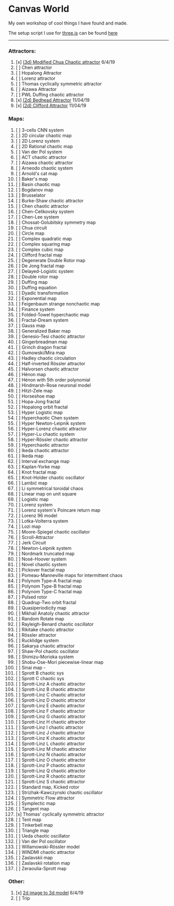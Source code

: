 # Canvas World

My own workshop of cool things I have found and made.

The setup script I use for [three.js](https://threejs.org/) can be found [here](/ThreeSetup.js)

----


### Attractors:
1. [x] [(3d) Modified Chua Chaotic attractor](/Modified%20Chua%20Chaotic%20attractor) 6/4/19
2. [ ] Chen attractor
3. [ ] Hopalong Attractor
4. [ ] Lorenz attractor
5. [ ] Thomas cyclically symmetric attractor
6. [ ] Aizawa Attractor
7. [ ] PWL Duffing chaotic attractor
8. [x] [(2d) Bedhead Attractor](/(2d)%20Bedhead%20Attractor) 11/04/19
9. [x] [(2d) Clifford Attractor](/(2d)%20Clifford%20Attractor) 11/04/19
### Maps:
1. [ ] 3-cells CNN system 
2. [ ] 2D circular chaotic map
3. [ ] 2D Lorenz system 
4. [ ] 2D Rational chaotic map 
5. [ ] Van der Pol system 
6. [ ] ACT chaotic attractor 
7. [ ] Aizawa chaotic attractor 
8. [ ] Arneodo chaotic system
9. [ ] Arnold's cat map
10. [ ] Baker's map
11. [ ] Basin chaotic map
12. [ ] Bogdanov map
13. [ ] Brusselator
14. [ ] Burke-Shaw chaotic attractor
15. [ ] Chen chaotic attractor
16. [ ] Chen-Celikovsky system 
17. [ ] Chen-Lee system
18. [ ] Chossat-Golubitsky symmetry map
19. [ ] Chua circuit
20. [ ] Circle map
21. [ ] Complex quadratic map
22. [ ] Complex squaring map
23. [ ] Complex cubic map
24. [ ] Clifford fractal map
25. [ ] Degenerate Double Rotor map
26. [ ] De Jong fractal map
27. [ ] Delayed-Logistic system
28. [ ] Double rotor map
29. [ ] Duffing map
30. [ ] Duffing equation
31. [ ] Dyadic transformation
32. [ ] Exponential map
33. [ ] Feigenbaum strange nonchaotic map
34. [ ] Finance system
35. [ ] Folded-Towel hyperchaotic map
36. [ ] Fractal-Dream system
37. [ ] Gauss map
38. [ ] Generalized Baker map
39. [ ] Genesio-Tesi chaotic attractor
40. [ ] Gingerbreadman map
41. [ ] Grinch dragon fractal
42. [ ] Gumowski/Mira map
43. [ ] Hadley chaotic circulation
44. [ ] Half-inverted Rössler attractor
45. [ ] Halvorsen chaotic attractor
46. [ ] Hénon map
47. [ ] Hénon with 5th order polynomial
48. [ ] Hindmarsh-Rose neuronal model
49. [ ] Hitzl-Zele map
50. [ ] Horseshoe map
51. [ ] Hopa-Jong fractal
52. [ ] Hopalong orbit fractal
53. [ ] Hyper Logistic map
54. [ ] Hyperchaotic Chen system
55. [ ] Hyper Newton-Leipnik system
56. [ ] Hyper-Lorenz chaotic attractor
57. [ ] Hyper-Lu chaotic system
58. [ ] Hyper-Rössler chaotic attractor
59. [ ] Hyperchaotic attractor
60. [ ] Ikeda chaotic attractor
61. [ ] Ikeda map
62. [ ] Interval exchange map
63. [ ] Kaplan-Yorke map
64. [ ] Knot fractal map
65. [ ] Knot-Holder chaotic oscillator 
66. [ ] Lambić map 
67. [ ] Li symmetrical toroidal chaos 
68. [ ] Linear map on unit square
69. [ ] Logistic map
70. [ ] Lorenz system
71. [ ] Lorenz system's Poincare return map
72. [ ] Lorenz 96 model
73. [ ] Lotka-Volterra system
74. [ ] Lozi map 
75. [ ] Moore-Spiegel chaotic oscillator 
76. [ ] Scroll-Attractor 
77. [ ] Jerk Circuit 
78. [ ] Newton-Leipnik system
79. [ ] Nordmark truncated map
80. [ ] Nosé-Hoover system
81. [ ] Novel chaotic system 
82. [ ] Pickover fractal map 
83. [ ] Pomeau-Manneville maps for intermittent chaos
84. [ ] Polynom Type-A fractal map 
85. [ ] Polynom Type-B fractal map 
86. [ ] Polynom Type-C fractal map 
87. [ ] Pulsed rotor
88. [ ] Quadrup-Two orbit fractal 
89. [ ] Quasiperiodicity map
90. [ ] Mikhail Anatoly chaotic attractor
91. [ ] Random Rotate map
92. [ ] Rayleigh-Benard chaotic oscillator
93. [ ] Rikitake chaotic attractor 
94. [ ] Rössler attractor
95. [ ] Rucklidge system 
96. [ ] Sakarya chaotic attractor 
97. [ ] Shaw-Pol chaotic oscillator 
98. [ ] Shimizu-Morioka system 
99. [ ] Shobu-Ose-Mori piecewise-linear map
100. [ ] Sinai map - 
101. [ ] Sprott B chaotic sys
102. [ ] Sprott C chaotic sys
103. [ ] Sprott-Linz A chaotic attractor 
104. [ ] Sprott-Linz B chaotic attractor 
105. [ ] Sprott-Linz C chaotic attractor 
106. [ ] Sprott-Linz D chaotic attractor 
107. [ ] Sprott-Linz E chaotic attractor 
108. [ ] Sprott-Linz F chaotic attractor 
109. [ ] Sprott-Linz G chaotic attractor 
110. [ ] Sprott-Linz H chaotic attractor 
111. [ ] Sprott-Linz I chaotic attractor 
112. [ ] Sprott-Linz J chaotic attractor 
113. [ ] Sprott-Linz K chaotic attractor 
114. [ ] Sprott-Linz L chaotic attractor 
115. [ ] Sprott-Linz M chaotic attractor 
116. [ ] Sprott-Linz N chaotic attractor 
117. [ ] Sprott-Linz O chaotic attractor 
118. [ ] Sprott-Linz P chaotic attractor 
119. [ ] Sprott-Linz Q chaotic attractor 
120. [ ] Sprott-Linz R chaotic attractor 
121. [ ] Sprott-Linz S chaotic attractor 
122. [ ] Standard map, Kicked rotor
123. [ ] Strizhak-Kawczynski chaotic oscillator 
124. [ ] Symmetric Flow attractor 
125. [ ] Symplectic map
126. [ ] Tangent map
127. [x] Thomas' cyclically symmetric attractor
128. [ ] Tent map
129. [ ] Tinkerbell map
130. [ ] Triangle map
131. [ ] Ueda chaotic oscillator 
132. [ ] Van der Pol oscillator
133. [ ] Willamowski-Rössler model 
134. [ ] WINDMI chaotic attractor 
135. [ ] Zaslavskii map
136. [ ] Zaslavskii rotation map
137. [ ] Zeraoulia-Sprott map 


### Other:
1. [x] [2d image to 3d model](/2d%20image%20to%203d%20model) 6/4/19
2. [ ] Trip